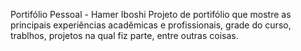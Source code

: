 Portifólio Pessoal - Hamer Iboshi
Projeto de portifólio que mostre as principais experiências acadêmicas e profissionais, grade do curso, trablhos, projetos na qual fiz parte, entre outras coisas.
